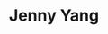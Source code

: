 ---
user: jenny
title: Jenny Yang
position: Director, Innovation Strategy & Design
company: CBi 桥中
featured: true
talk: keynote


bio: "Jenny has a cross-disciplined background in Design and Business Consulting. Jenny started her early career specializing in interior design and branding strategy, and developed strong portfolio in creative industry across various areas including marketing research, branding strategy, advertising, interior design, art curatorship and project management. Later on, she has moved in business with intensive practices in the startups, marketing operation and business consulting. <br/>
Jenny strongly resonates with “user-centered” design philosophy. She believes creative ideas need to have a potential to be executed. In combination with innovation strategy, the purpose of design is to solve the complex business problem, as well as create sustainable value for both users and clients through business implementation.<br/>
Jenny is able to adept at consumer insights with sophisticated marketing research and innovation management skills, and quickly establish the execution plan driven by both quantitative and qualitative research.<br/>
Jenny graduated from Melbourne Business School with a MBA degree, also received a dual-degree in Interior Design and Visual Communication from Swinburne University, National School of Design."


biocn: "Jenny具有设计和商业咨询的双重职业背景。她早期从室内设计和品牌设计师出身,曾在市场研究，品牌设计，广告策划，包装设计，室内设计，艺术策展和项目管理等领域有超过10年的工作经验。之后进入商业领域，有自主创业，市场运营和商业咨询的经历。<br/>
她坚守设计“以人为本”的理念，创意设计必须能够落地，与商业创新相结合共同为客户解决更为复杂和系统的问题，并通过商业运作可为客户带来商业价值和社会价值的回报。她善于洞察消费者，有丰富的用户研究和创新管理经验，能够迅速建立一个以数据定量和洞察定性分析为驱动的战略计划，并能够顺畅驾驭跨职能间的协作。<br/>
Jenny拥有良好的国际教育背景，她毕业于墨尔本商学院取得MBA学位和澳大利亚斯文本大学国立设计学院室内设计和视觉传达的双硕士学位。<br/>
Jenny曾在亚洲，澳洲和欧洲等不同国家学习和生活过，她在多元文化背景中练就了灵活快速的适应能力和良好的沟通交流能力。工作之余，Jenny还热衷于旅游，户外运动和烹饪，曾独立背包游历过4大洲30多个国家和地区，是《孤独星球》杂志的撰稿人和摄影师。"
---